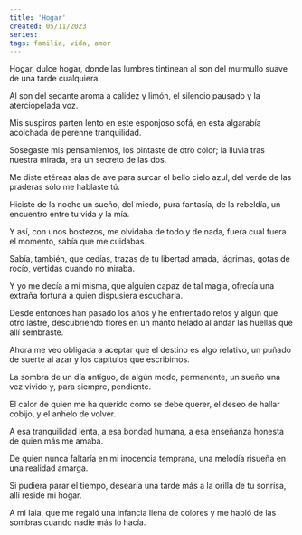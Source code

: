 ```yaml
---
title: 'Hogar'
created: 05/11/2023
series:
tags: familia, vida, amor
---
```


Hogar, dulce hogar,
donde las lumbres tintinean
al son del murmullo suave
de una tarde cualquiera.

Al son del sedante aroma
a calidez y limón,
el silencio pausado
y la aterciopelada voz.

Mis suspiros parten lento
en este esponjoso sofá,
en esta algarabía acolchada
de perenne tranquilidad.

Sosegaste mis pensamientos,
los pintaste de otro color;
la lluvia tras nuestra mirada,
era un secreto de las dos.

Me diste etéreas alas de ave
para surcar el bello cielo azul,
del verde de las praderas
sólo me hablaste tú.

Hiciste de la noche un sueño,
del miedo, pura fantasía,
de la rebeldía, un encuentro
entre tu vida y la mía.

Y así, con unos bostezos,
me olvidaba de todo y de nada,
fuera cual fuera el momento,
sabía que me cuidabas.

Sabía, también, que cedías,
trazas de tu libertad amada,
lágrimas, gotas de rocío,
vertidas cuando no miraba.

Y yo me decía a mí misma,
que alguien capaz de tal magia,
ofrecía una extraña fortuna
a quien dispusiera escucharla.

Desde entonces han pasado los años
y he enfrentado retos y algún que otro lastre,
descubriendo flores en un manto helado
al andar las huellas que allí sembraste.

Ahora me veo obligada a aceptar
que el destino es algo relativo,
un puñado de suerte al azar
y los capítulos que escribimos.

La sombra de un día antiguo,
de algún modo, permanente,
un sueño una vez vivido
y, para siempre, pendiente.

El calor de quien me ha querido
como se debe querer,
el deseo de hallar cobijo,
y el anhelo de volver.

A esa tranquilidad lenta,
a esa bondad humana,
a esa enseñanza honesta
de quien más me amaba.

De quien nunca faltaría
en mi inocencia temprana,
una melodía risueña
en una realidad amarga.

Si pudiera parar el tiempo,
desearía una tarde más
a la orilla de tu sonrisa,
allí reside mi hogar.



A mi Iaia, que me regaló una infancia llena de colores y me habló de las sombras cuando nadie más lo hacía.

